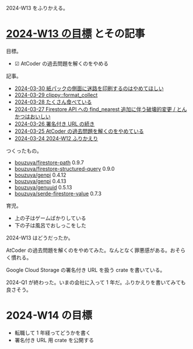 2024-W13 をふりかえる。

# [2024-W13 の目標][2024-03-24] とその記事

目標。

- ☑ AtCoder の過去問題を解くのをやめる

記事。

- [2024-03-30 紙パックの側面に迷路を印刷するのはやめてほしい][2024-03-30]
- [2024-03-29 clippy::format_collect][2024-03-29]
- [2024-03-28 たくさん食べている][2024-03-28]
- [2024-03-27 Firestore API への find_nearest 追加に伴う破壊的変更 / とんかつはおいしい][2024-03-27]
- [2024-03-26 署名付き URL の続き][2024-03-26]
- [2024-03-25 AtCoder の過去問題を解くのをやめている][2024-03-25]
- [2024-03-24 2024-W12 ふりかえり][2024-03-24]

つくったもの。

- [bouzuya/firestore-path] 0.9.7
- [bouzuya/firestore-structured-query] 0.9.0
- [bouzuya/genpi] 0.4.12
- [bouzuya/genpi] 0.4.13
- [bouzuya/genuuid] 0.5.13
- [bouzuya/serde-firestore-value] 0.7.3

育児。

- 上の子はゲームばかりしている
- 下の子は風呂でおしっこをした

2024-W13 はどうだったか。

AtCoder の過去問題を解くのをやめてみた。なんとなく罪悪感がある。おそらく慣れる。

Google Cloud Storage の署名付き URL を扱う crate を書いている。

2024-Q1 が終わった。いまの会社に入って 1 年だ。ふりかえりを書いてみても良さそう。

# 2024-W14 の目標

- 転職して 1 年経ってどうかを書く
- 署名付き URL 用 crate を公開する

[2024-03-24]: https://blog.bouzuya.net/2024/03/24/
[2024-03-25]: https://blog.bouzuya.net/2024/03/25/
[2024-03-26]: https://blog.bouzuya.net/2024/03/26/
[2024-03-27]: https://blog.bouzuya.net/2024/03/27/
[2024-03-28]: https://blog.bouzuya.net/2024/03/28/
[2024-03-29]: https://blog.bouzuya.net/2024/03/29/
[2024-03-30]: https://blog.bouzuya.net/2024/03/30/
[bouzuya/firestore-path]: https://github.com/bouzuya/firestore-path
[bouzuya/firestore-structured-query]: https://github.com/bouzuya/firestore-structured-query
[bouzuya/genpi]: https://github.com/bouzuya/genpi
[bouzuya/genuuid]: https://github.com/bouzuya/genuuid
[bouzuya/serde-firestore-value]: https://github.com/bouzuya/serde-firestore-value
